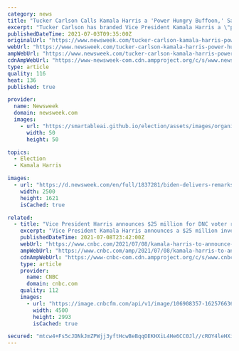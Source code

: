 ```yaml
---
category: news
title: "Tucker Carlson Calls Kamala Harris a 'Power Hungry Buffoon,' Says She Acts Like President"
excerpt: "Tucker Carlson has branded Vice President Kamala Harris a \"power hungry buffoon\" who may have a lot of power as a result of what he called President Joe Biden's \"senility.\" The Fox News personality told his prime-time audience on Friday that the vice president \"has no idea what she's doing\" and he pointed to a Politico report about the culture in her office."
publishedDateTime: 2021-07-03T09:35:00Z
originalUrl: "https://www.newsweek.com/tucker-carlson-kamala-harris-power-hungry-buffoon-she-acts-like-president-1606623"
webUrl: "https://www.newsweek.com/tucker-carlson-kamala-harris-power-hungry-buffoon-she-acts-like-president-1606623"
ampWebUrl: "https://www.newsweek.com/tucker-carlson-kamala-harris-power-hungry-buffoon-she-acts-like-president-1606623?amp=1"
cdnAmpWebUrl: "https://www-newsweek-com.cdn.ampproject.org/c/s/www.newsweek.com/tucker-carlson-kamala-harris-power-hungry-buffoon-she-acts-like-president-1606623?amp=1"
type: article
quality: 116
heat: 136
published: true

provider:
  name: Newsweek
  domain: newsweek.com
  images:
    - url: "https://smartableai.github.io/election/assets/images/organizations/newsweek.com-50x50.jpg"
      width: 50
      height: 50

topics:
  - Election
  - Kamala Harris

images:
  - url: "https://d.newsweek.com/en/full/1837281/biden-delivers-remarks-kamala-harris.jpg"
    width: 2500
    height: 1621
    isCached: true

related:
  - title: "Vice President Harris announces $25 million for DNC voter registration efforts ahead of midterms"
    excerpt: "Vice President Kamala Harris announces a $25 million investment by the DNC into its voter registration program."
    publishedDateTime: 2021-07-08T23:42:00Z
    webUrl: "https://www.cnbc.com/2021/07/08/kamala-harris-to-announce-25-million-dnc-voting-program-investment.html"
    ampWebUrl: "https://www.cnbc.com/amp/2021/07/08/kamala-harris-to-announce-25-million-dnc-voting-program-investment.html"
    cdnAmpWebUrl: "https://www-cnbc-com.cdn.ampproject.org/c/s/www.cnbc.com/amp/2021/07/08/kamala-harris-to-announce-25-million-dnc-voting-program-investment.html"
    type: article
    provider:
      name: CNBC
      domain: cnbc.com
    quality: 112
    images:
      - url: "https://image.cnbcfm.com/api/v1/image/106908357-1625766367770-gettyimages-1233874089-AFP_9EF64V.jpeg?v=1625766403"
        width: 4500
        height: 2993
        isCached: true

secured: "mtcw4+Fs5cJDNkJmZPWjj3yftHcwBeBqqOEKHXiL4He6CC0Jl//cROY4leHXiqWltupeta0VhKI2pT9kXzPTBxi79Sk4Rh58HoEBF/GxwO9KzHynebGzY3zsDV6Pt5JcgDOnBMClII/No3VjkT86vxAjUwNiqhNwG4o8mihB+lt9ezgL5nV1ORhvauUGwVu8Suoi5KYXQwx5epZxpe8yAuhFlVJrF0G4ctZzvuEsmcGe0iR8dNZYAzHJZLK8CciShKsQwOtuzfgCwXSaV/3z5Yd5H8VvxcikeLvOYKpaie3F/nEMImhoc5SSXEfzNsqMSfGXpfu2/0kSMEJGN++JR8N6vASa9uErxLjrGArGdhg=;jtK5JstMFnUsoOdYzhLBkQ=="
---
```


